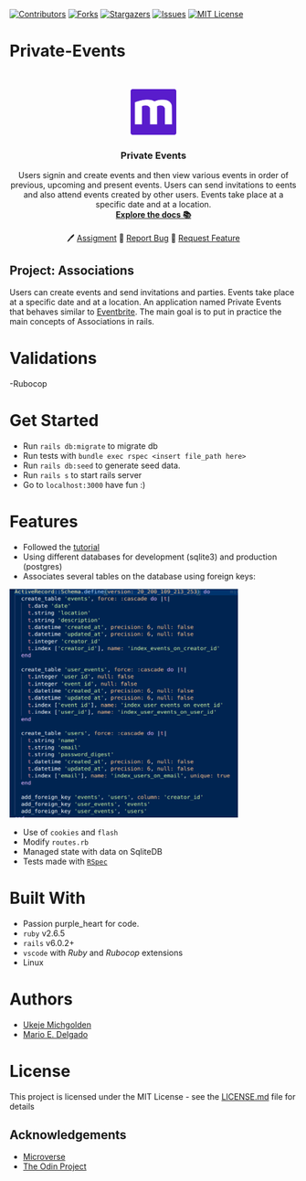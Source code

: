 
[![Contributors][contributors-shield]][contributors-url]
[![Forks][forks-shield]][forks-url]
[![Stargazers][stars-shield]][stars-url]
[![Issues][issues-shield]][issues-url]
[![MIT License][license-shield]][license-url]

# Private-Events
<br />
<p align="center">
  <a href="https://www.microverse.org/">
    <img src="docs/microverse.png" alt="Logo" width="80" height="80">
  </a>

  <h3 align="center">
	 Private Events
  </h3>

  <p align="center">
    Users signin and create events and then view various events in order of previous, upcoming and present events. Users can send invitations to eents and also attend events created by other users. Events take place at a specific date and at a location.
    <br />
    <a href="https://github.com/MarioDena/Private-Events/blob/master/README.md"><strong>Explore the docs 📚</strong></a>
    <br />
    <br />
	  🖊️
    <a href="https://www.theodinproject.com/courses/ruby-on-rails/lessons/associations#your-task">Assigment</a>
    🐛
    <a href="https://github.com/MarioDena/Private-Events/issues">Report Bug</a>
    🙏
    <a href="https://github.com/MarioDena/Private-Events/issues">Request Feature</a>
  </p>
</p>

## Project: Associations
Users can create events and send invitations and parties. Events take place at a specific date and at a location. An application named Private Events that behaves similar to [Eventbrite](https://www.eventbrite.com/). The main goal is to put in practice the main concepts of Associations in rails.

# Validations

-Rubocop

# Get Started

* Run `rails db:migrate` to migrate db
* Run tests with `bundle exec rspec <insert file_path here>`
* Run `rails db:seed` to generate seed data.
* Run `rails s` to start rails server
* Go to `localhost:3000` have fun :)

# Features

* Followed the [tutorial](https://www.learnenough.com/ruby-on-rails-4th-edition-tutorial/user_microposts) 
* Using different databases for development (sqlite3) and production (postgres)
* Associates several tables on the database using foreign keys:

<img src="docs/schema.png" alt="Schema" width="400" height="400">


* Use of `cookies` and `flash`
* Modify `routes.rb`
* Managed state with data on SqliteDB
* Tests made with [`RSpec`](https://relishapp.com/rspec/)

# Built With

* Passion purple_heart for code.
* `ruby` v2.6.5
* `rails` v6.0.2+
* `vscode` with _Ruby_ and _Rubocop_ extensions
* Linux

# Authors

* [Ukeje Michgolden](https://github.com/mikenath223)
* [Mario E. Delgado](https://github.com/MarioDena)

# License

This project is licensed under the MIT License - see the [LICENSE.md](LICENSE.md) file for details 

<!-- ACKNOWLEDGEMENTS -->
## Acknowledgements
* [Microverse](https://www.microverse.org/)
* [The Odin Project](https://www.theodinproject.com/)

<!-- MARKDOWN LINKS & IMAGES -->
<!-- https://www.markdownguide.org/basic-syntax/#reference-style-links -->
[contributors-shield]: https://img.shields.io/github/contributors/MarioDena/Private-Events.svg?style=flat-square
[contributors-url]: https://github.com/MarioDena/Private-Events/graphs/contributors
[forks-shield]: https://img.shields.io/github/forks/MarioDena/Private-Events
[forks-url]: https://github.com/MarioDena/Private-Events/network/members
[stars-shield]: https://img.shields.io/github/stars/MarioDena/Private-Events
[stars-url]: https://github.com/MarioDena/Private-Events/stargazers
[issues-shield]: https://img.shields.io/github/issues/MarioDena/Private-Events
[issues-url]: https://github.com/MarioDena/Private-Events/issues
[license-shield]: https://img.shields.io/github/license/MarioDena/Private-Events
[license-url]: https://github.com/MarioDena/Private-Events/blob/master/LICENSE.txt